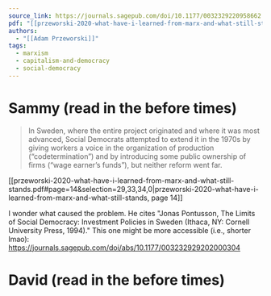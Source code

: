 ```yaml
---
source_link: https://journals.sagepub.com/doi/10.1177/0032329220958662
pdf: "[[przeworski-2020-what-have-i-learned-from-marx-and-what-still-stands.pdf]]"
authors:
  - "[[Adam Przeworski]]"
tags:
  - marxism
  - capitalism-and-democracy
  - social-democracy
---
```

# Sammy (read in the before times)

> In Sweden, where the entire project originated and where it was most advanced, Social Democrats attempted to extend it in the 1970s by giving workers a voice in the organization of production (“codetermination”) and by introducing some public ownership of firms (“wage earner’s funds”), but neither reform went far.

[[przeworski-2020-what-have-i-learned-from-marx-and-what-still-stands.pdf#page=14&selection=29,33,34,0|przeworski-2020-what-have-i-learned-from-marx-and-what-still-stands, page 14]]

I wonder what caused the problem. He cites "Jonas Pontusson, The Limits of Social Democracy: Investment Policies in Sweden (Ithaca, NY: Cornell University Press, 1994)."
This one might be more accessible (i.e., shorter lmao): https://journals.sagepub.com/doi/abs/10.1177/003232929202000304

# David (read in the before times)


